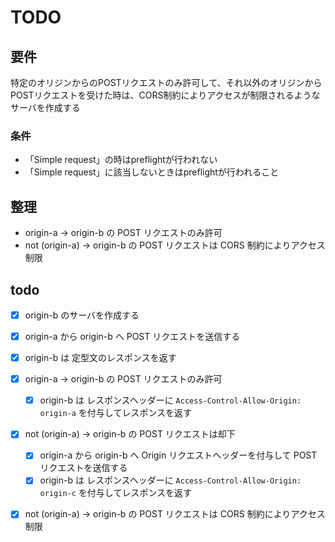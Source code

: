 # TODO
## 要件
特定のオリジンからのPOSTリクエストのみ許可して、それ以外のオリジンからPOSTリクエストを受けた時は、CORS制約によりアクセスが制限されるようなサーバを作成する

### 条件
- 「Simple request」の時はpreflightが行われない
- 「Simple request」に該当しないときはpreflightが行われること

## 整理
- origin-a       -> origin-b の POST リクエストのみ許可
- not (origin-a) -> origin-b の POST リクエストは CORS 制約によりアクセス制限

## todo
- [x] origin-b のサーバを作成する

- [x] origin-a から origin-b へ POST リクエストを送信する
- [x] origin-b は 定型文のレスポンスを返す

- [x] origin-a -> origin-b の POST リクエストのみ許可
  - [x] origin-b は レスポンスヘッダーに `Access-Control-Allow-Origin: origin-a` を付与してレスポンスを返す

- [x] not (origin-a) -> origin-b の POST リクエストは却下
  - [x] origin-a から origin-b へ Origin リクエストヘッダーを付与して POST リクエストを送信する
  - [x] origin-b は レスポンスヘッダーに `Access-Control-Allow-Origin: origin-c` を付与してレスポンスを返す

- [x] not (origin-a) -> origin-b の POST リクエストは CORS 制約によりアクセス制限
